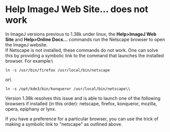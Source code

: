 # Help ImageJ Web Site\... does not work

In ImageJ versions previous to 1.38k under linux, the **Help\>ImageJ Web
Site** and **Help\>Online Docs\...** commands run the Netscape browser
to open the ImageJ website.\
If Netscape is not installed, these commands do not work. One can solve
this by providing a symbolic link to the command that launches the
installed browser. For example:\

    ln -s /usr/bin/firefox /usr/local/bin/netscape

or\

    ln -s /opt/kde3/bin/konqueror /usr/local/bin/netscape\\

Version 1.38k resolves this issue and is able to launch one of the
following browsers if installed (in this order): netscape, firefox,
konqueror, mozilla, opera, epiphany or lynx.

If you have a preference for a particular browser, you can use the trick
of making a symbolic link to \"netscape\" as outlined above.
